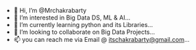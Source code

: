 - 👋 Hi, I’m @Mrchakrabarty
- 👀 I’m interested in Big Data DS, ML & AI...
- 🌱 I’m currently learning python and its Libraries...
- 💞️ I’m looking to collaborate on Big Data Projects...
- 📫 you can reach me via Email @ itschakrabarty@gmail.com...

<!---
Mrchakrabarty/Mrchakrabarty is a ✨ special ✨ repository because its `README.md` (this file) appears on your GitHub profile.
You can click the Preview link to take a look at your changes.
--->
